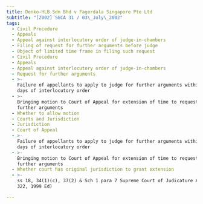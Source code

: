 ```yaml
---
title: Denko-HLB Sdn Bhd v Fagerdala Singapore Pte Ltd
subtitle: "[2002] SGCA 31 / 03\_July\_2002"
tags:
  - Civil Procedure
  - Appeals
  - Appeal against interlocutory order of judge-in-chambers
  - Filing of request for further arguments before judge
  - Object of limited time frame in filing such request
  - Civil Procedure
  - Appeals
  - Appeal against interlocutory order of judge-in-chambers
  - Request for further arguments
  - >-
    Failure of appellants to apply to judge for further arguments within seven
    days of interlocutory order
  - >-
    Bringing motion to Court of Appeal for extension of time to request for
    further arguments
  - Whether to allow motion
  - Courts and Jurisdiction
  - Jurisdiction
  - Court of Appeal
  - >-
    Failure of appellants to apply to judge for further arguments within seven
    days of interlocutory order
  - >-
    Bringing motion to Court of Appeal for extension of time to request for
    further arguments
  - Whether court has original jurisdiction to grant extension
  - >-
    ss 18, 34(1)(c), 37(2) & Sch 1 para 7 Supreme Court of Judicature Act (Cap
    322, 1999 Ed)

---
```



